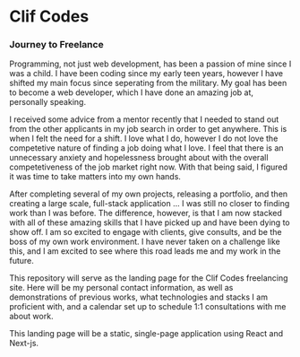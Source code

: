 # Clif Codes

### Journey to Freelance

Programming, not just web development, has been a passion of mine since I was a child. I have been coding since my early teen years, however I have shifted my main focus since seperating from the military. My goal has been to become a web developer, which I have done an amazing job at, personally speaking. 

I received some advice from a mentor recently that I needed to stand out from the other applicants in my job search in order to get anywhere. This is when I felt the need for a shift. I love what I do, however I do not love the competetive nature of finding a job doing what I love. I feel that there is an unnecessary anxiety and hopelessness brought about with the overall competetiveness of the job market right now. With that being said, I figured it was time to take matters into my own hands.

After completing several of my own projects, releasing a portfolio, and then creating a large scale, full-stack application ... I was still no closer to finding work than I was before. The difference, however, is that I am now stacked with all of these amazing skills that I have picked up and have been dying to show off. I am so excited to engage with clients, give consults, and be the boss of my own work environment. I have never taken on a challenge like this, and I am excited to see where this road leads me and my work in the future.

This repository will serve as the landing page for the Clif Codes freelancing site. Here will be my personal contact information, as well as demonstrations of previous works, what technologies and stacks I am proficient with, and a calendar set up to schedule 1:1 consultations with me about work.

This landing page will be a static, single-page application using React and Next-js.

